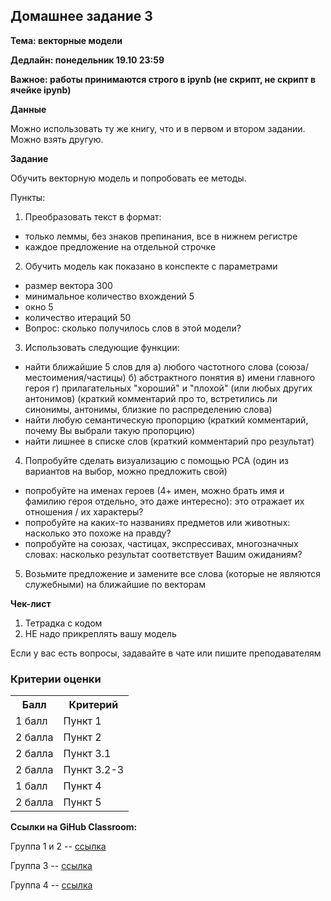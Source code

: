 ## Домашнее задание 3

**Тема: векторные модели**

**Дедлайн: понедельник 19.10 23:59**

**Важное: работы принимаются строго в ipynb (не скрипт, не скрипт в ячейке ipynb)**

**Данные**

Можно использовать ту же книгу, что и в первом и втором задании. Можно взять другую.

**Задание**

Обучить векторную модель и попробовать ее методы.


Пункты:

1. Преобразовать текст в формат:
  - только леммы, без знаков препинания, все в нижнем регистре
  - каждое предложение на отдельной строчке

2. Обучить модель как показано в конспекте с параметрами
  - размер вектора 300
  - минимальное количество вхождений 5
  - окно 5
  - количество итераций 50
  - Вопрос: сколько получилось слов в этой модели?

3. Использовать следующие функции:
  - найти ближайшие 5 слов для а) любого частотного слова (союза/местоимения/частицы) б) абстрактного понятия в) имени главного героя г) прилагательных "хороший" и "плохой" (или любых других антонимов) (краткий комментарий про то, встретились ли синонимы, антонимы, близкие по распределению слова)
  - найти любую семантическую пропорцию (краткий комментарий, почему Вы выбрали такую пропорцию)
  - найти лишнее в списке слов (краткий комментарий про результат)

4. Попробуйте сделать визуализацию с помощью PCA (один из вариантов на выбор, можно предложить свой)
  - попробуйте на именах героев (4+ имен, можно брать имя и фамилию героя отдельно, это даже интересно): это отражает их отношения / их характеры?
  - попробуйте на каких-то названиях предметов или животных: насколько это похоже на правду? 
  - попробуйте на союзах, частицах, экспрессивах, многозначных словах: насколько результат соответствует Вашим ожиданиям?

5. Возьмите предложение и замените все слова (которые не являются служебными) на ближайшие по векторам

**Чек-лист**

1. Тетрадка с кодом
2. НЕ надо прикреплять вашу модель

Если у вас есть вопросы, задавайте в чате или пишите преподавателям

### Критерии оценки
  
<table>
    <tr><th>Балл</th><th>Критерий</th></tr>
    <tr><td>1 балл</td><td>Пункт 1</td></tr>
    <tr><td>2 балла</td><td>Пункт 2</td></tr>
    <tr><td>2 балла</td><td>Пункт 3.1</td></tr>
    <tr><td>2 балла</td><td>Пункт 3.2-3</td></tr>
    <tr><td>1 балл</td><td>Пункт 4</td></tr>
    <tr><td>2 балла</td><td>Пункт 5</td></tr>
</table>

**Ссылки на GiHub Classroom:**

Группа 1 и 2 -- [ссылка](https://classroom.github.com/a/rd2bmPQJ)

Группа 3 -- [ссылка](https://classroom.github.com/a/N6sDKREx)

Группа 4 -- [ссылка](https://classroom.github.com/a/l64O6GUR) 
